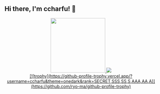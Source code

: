 ## Hi there, I'm ccharfu! 👋

<div align="center">
  <a href="https://github.com/ccharfu">
  <!-- <span>
    <img src="https://github-readme-stats.vercel.app/api?username=ccharfu&count_private=true&show_icons=true&&theme=onedark" />
  </span> -->
  <img height="180em" src="https://github-readme-stats.vercel.app/api?username=ccharfu&hide=contribs&count_private=true&show_icons=true&theme=tokyonight&bg_color=00000000"/>

  <span>
    <img src="https://github-readme-stats.vercel.app/api/top-langs/?username=ccharfu&theme=onedark&layout=compact" />
  </span>
<div>
[![trophy](https://github-profile-trophy.vercel.app/?username=ccharfu&theme=onedark&rank=SECRET,SSS,SS,S,AAA,AA,A)](https://github.com/ryo-ma/github-profile-trophy)
